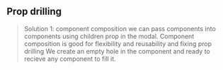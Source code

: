 ## Prop drilling

> Solution 1: component composition
> we can pass components into components using children prop in the modal.
> Component composition is good for flexibility and reusability and fixing prop drilling
> We create an empty hole in the component and ready to recieve any component to fill it.
